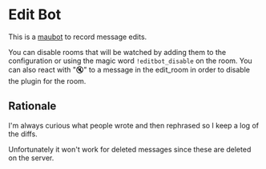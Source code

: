 # Edit Bot

This is a [maubot](https://github.com/maubot/maubot) to record message edits.

You can disable rooms that will be watched by adding them to the configuration or using the magic word `!editbot_disable` on the room. You can also react with "🔇" to a message in the edit_room in order to disable the plugin for the room.

## Rationale

I'm always curious what people wrote and then rephrased so I keep a log of the diffs.

Unfortunately it won't work for deleted messages since these are deleted on the server.